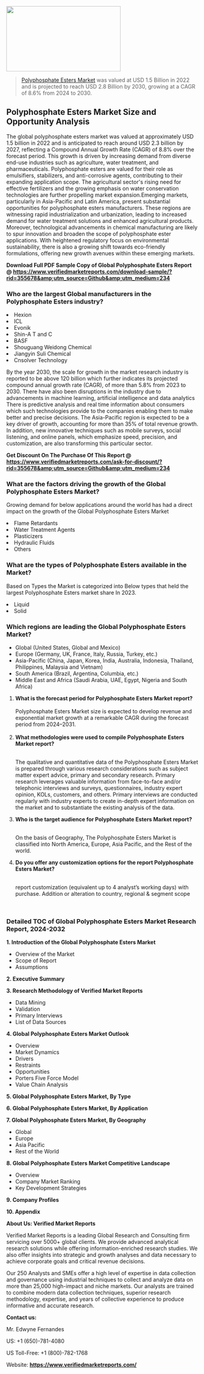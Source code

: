 
<img src="https://ffe5etoiles.com/wp-content/uploads/2024/12/MST1-300x171.png" alt="" width="300" height="171" class="alignnone size-medium wp-image-20088" /><blockquote><p><p><a href="https://www.verifiedmarketreports.com/download-sample/?rid=355678&utm_source=Github&utm_medium=234" target="_blank">Polyphosphate Esters Market</a> was valued at USD 1.5 Billion in 2022 and is projected to reach USD 2.8 Billion by 2030, growing at a CAGR of 8.6% from 2024 to 2030.</p></blockquote><p><h2>Polyphosphate Esters Market Size and Opportunity Analysis</h2>The global polyphosphate esters market was valued at approximately USD 1.5 billion in 2022 and is anticipated to reach around USD 2.3 billion by 2027, reflecting a Compound Annual Growth Rate (CAGR) of 8.8% over the forecast period. This growth is driven by increasing demand from diverse end-use industries such as agriculture, water treatment, and pharmaceuticals. Polyphosphate esters are valued for their role as emulsifiers, stabilizers, and anti-corrosive agents, contributing to their expanding application scope. The agricultural sector's rising need for effective fertilizers and the growing emphasis on water conservation technologies are further propelling market expansion.Emerging markets, particularly in Asia-Pacific and Latin America, present substantial opportunities for polyphosphate esters manufacturers. These regions are witnessing rapid industrialization and urbanization, leading to increased demand for water treatment solutions and enhanced agricultural products. Moreover, technological advancements in chemical manufacturing are likely to spur innovation and broaden the scope of polyphosphate ester applications. With heightened regulatory focus on environmental sustainability, there is also a growing shift towards eco-friendly formulations, offering new growth avenues within these emerging markets.</p><p class=""><strong>Download Full PDF Sample Copy of Global Polyphosphate Esters Report @ <a href="https://www.verifiedmarketreports.com/download-sample/?rid=355678&amp;utm_source=Github&amp;utm_medium=234" target="_blank">https://www.verifiedmarketreports.com/download-sample/?rid=355678&amp;utm_source=Github&amp;utm_medium=234</a></strong></p><h3 id="" class="">Who are the largest Global manufacturers in the Polyphosphate Esters industry?</h3><p><li>Hexion</li><li> ICL</li><li> Evonik</li><li> Shin-A T and C</li><li> BASF</li><li> Shouguang Weidong Chemical</li><li> Jiangyin Suli Chemical</li><li> Cnsolver Technology</li></p><div class=""><div class="" dir="" data-message-author-role="" data-message-id="" data-message-model-slug=""><div class=""><div class=""><div class=""><div class="" dir="" data-message-author-role="" data-message-id="" data-message-model-slug=""><div class=""><div class=""><p>By the year 2030, the scale for growth in the market research industry is reported to be above 120 billion which further indicates its projected compound annual growth rate (CAGR), of more than 5.8% from 2023 to 2030. There have also been disruptions in the industry due to advancements in machine learning, artificial intelligence and data analytics There is predictive analysis and real time information about consumers which such technologies provide to the companies enabling them to make better and precise decisions. The Asia-Pacific region is expected to be a key driver of growth, accounting for more than 35% of total revenue growth. In addition, new innovative techniques such as mobile surveys, social listening, and online panels, which emphasize speed, precision, and customization, are also transforming this particular sector.</p><p><strong>Get Discount On The Purchase Of This Report @&nbsp; <a href="https://www.verifiedmarketreports.com/ask-for-discount/?rid=355678&amp;utm_source=Github&amp;utm_medium=234" target="_blank">https://www.verifiedmarketreports.com/ask-for-discount/?rid=355678&amp;utm_source=Github&amp;utm_medium=234</a></strong></p></div></div></div></div></div></div></div></div><h3 id="" class="">What are the factors driving the growth of the Global Polyphosphate Esters Market?</h3><p id="" class="">Growing demand for below applications around the world has had a direct impact on the growth of the Global Polyphosphate Esters Market</p><p id="" class=""><li>Flame Retardants</li><li> Water Treatment Agents</li><li> Plasticizers</li><li> Hydraulic Fluids</li><li> Others</li></p><h3 id="" class="">What are the types of Polyphosphate Esters available in the Market?</h3><p id="" class="">Based on Types the Market is categorized into Below types that held the largest Polyphosphate Esters market share In 2023.</p><p id="" class=""><li>Liquid</li><li> Solid</li></p><h3 id="" class="">Which regions are leading the Global Polyphosphate Esters Market?</h3><ul><li>Global (United States, Global and Mexico)</li><li>Europe (Germany, UK, France, Italy, Russia, Turkey, etc.)</li><li>Asia-Pacific (China, Japan, Korea, India, Australia, Indonesia, Thailand, Philippines, Malaysia and Vietnam)</li><li>South America (Brazil, Argentina, Columbia, etc.)</li><li>Middle East and Africa (Saudi Arabia, UAE, Egypt, Nigeria and South Africa)</li></ul><p><ol><li><strong>What is the forecast period for Polyphosphate Esters Market report?<br /></strong><br /><span data-sheets-root="1" data-sheets-value="{&quot;1&quot;:2,&quot;2&quot;:&quot;XXXX size is expected to develop revenue and exponential market growth at a remarkable CAGR during the forecast period from 2024&ndash;2030.&quot;}" data-sheets-userformat="{&quot;2&quot;:12674,&quot;4&quot;:{&quot;1&quot;:2,&quot;2&quot;:16776960},&quot;10&quot;:2,&quot;11&quot;:0,&quot;15&quot;:&quot;Arial&quot;,&quot;16&quot;:12}">Polyphosphate Esters Market size is expected to develop revenue and exponential market growth at a remarkable CAGR during the forecast period from 2024&ndash;2031.</span><br /><br /></li><li><strong>What methodologies were used to compile Polyphosphate Esters Market report?<br /><br /></strong><p>The qualitative and quantitative data of the&nbsp;Polyphosphate Esters Market is prepared through various research considerations such as subject matter expert advice, primary and secondary research. Primary research leverages valuable information from face-to-face and/or telephonic interviews and surveys, questionnaires, industry expert opinion, KOLs, customers, and others. Primary interviews are conducted regularly with industry experts to create in-depth expert information on the market and to substantiate the existing analysis of the data.&nbsp;</p></li><li><strong>Who is the target audience for Polyphosphate Esters Market report?<br /><br /></strong><p>On the basis of Geography, The&nbsp;Polyphosphate Esters Market is classified into North America, Europe, Asia Pacific, and the Rest of the world.</p></li><li><strong>Do you offer any customization options for the report Polyphosphate Esters Market?<br /><br /></strong><p>report customization (equivalent up to 4 analyst&rsquo;s working days) with purchase. Addition or alteration to country, regional &amp; segment scope</p><p>&nbsp;</p></li></ol></p><h3 id="" class="">Detailed TOC of Global Polyphosphate Esters Market Research Report, 2024-2032</h3><p id="" class=""><strong>1. Introduction of the Global Polyphosphate Esters Market</strong></p><ul><li>Overview of the Market</li><li>Scope of Report</li><li>Assumptions</li></ul><p id="" class=""><strong>2. Executive Summary</strong></p><p id="" class=""><strong>3. Research Methodology of&nbsp;Verified Market Reports</strong></p><ul><li>Data Mining</li><li>Validation</li><li>Primary Interviews</li><li>List of Data Sources</li></ul><p id="" class=""><strong>4. Global Polyphosphate Esters Market Outlook</strong></p><ul><li>Overview</li><li>Market Dynamics</li><li>Drivers</li><li>Restraints</li><li>Opportunities</li><li>Porters Five Force Model</li><li>Value Chain Analysis</li></ul><p id="" class=""><strong>5. Global Polyphosphate Esters Market, By&nbsp;Type</strong></p><p id="" class=""><strong>6. Global Polyphosphate Esters Market, By Application</strong></p><p id="" class=""><strong>7. Global Polyphosphate Esters Market, By Geography</strong></p><ul><li>Global</li><li>Europe</li><li>Asia Pacific</li><li>Rest of the World</li></ul><p id="" class=""><strong>8. Global Polyphosphate Esters Market Competitive Landscape</strong></p><ul><li>Overview</li><li>Company Market Ranking</li><li>Key Development Strategies</li></ul><p id="" class=""><strong>9. Company Profiles</strong></p><p id="" class=""><strong>10. Appendix</strong></p><p id="" class=""><strong>About Us: Verified Market Reports</strong></p><p id="" class="">Verified Market Reports is a leading Global Research and Consulting firm servicing over 5000+ global clients. We provide advanced analytical research solutions while offering information-enriched research studies. We also offer insights into strategic and growth analyses and data necessary to achieve corporate goals and critical revenue decisions.</p><p id="" class="">Our 250 Analysts and SMEs offer a high level of expertise in data collection and governance using industrial techniques to collect and analyze data on more than 25,000 high-impact and niche markets. Our analysts are trained to combine modern data collection techniques, superior research methodology, expertise, and years of collective experience to produce informative and accurate research.</p><p id="" class=""><strong>Contact us:</strong></p><p id="" class="">Mr. Edwyne Fernandes</p><p id="" class="">US: +1 (650)-781-4080</p><p id="" class="">US Toll-Free: +1 (800)-782-1768</p><p id="" class="">Website: <a target="" data-test-app-aware-link=""><strong>https://www.verifiedmarketreports.com/</strong></a></p>
